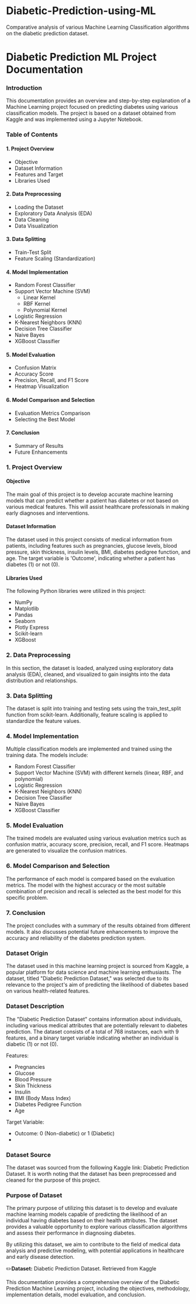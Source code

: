 # Diabetic-Prediction-using-ML
Comparative analysis of various Machine Learning Classification algorithms on the diabetic prediction dataset.

# Diabetic Prediction ML Project Documentation
### Introduction
This documentation provides an overview and step-by-step explanation of a Machine Learning project focused on predicting diabetes using various classification models. The project is based on a dataset obtained from Kaggle and was implemented using a Jupyter Notebook.

### Table of Contents
#### 1. Project Overview
- Objective
- Dataset Information
- Features and Target
- Libraries Used
#### 2. Data Preprocessing
- Loading the Dataset
- Exploratory Data Analysis (EDA)
- Data Cleaning
- Data Visualization
#### 3. Data Splitting
- Train-Test Split
- Feature Scaling (Standardization)
#### 4. Model Implementation
- Random Forest Classifier
- Support Vector Machine (SVM)
  - Linear Kernel
  - RBF Kernel
  - Polynomial Kernel
- Logistic Regression
- K-Nearest Neighbors (KNN)
- Decision Tree Classifier
- Naive Bayes
- XGBoost Classifier
#### 5. Model Evaluation
- Confusion Matrix
- Accuracy Score
- Precision, Recall, and F1 Score
- Heatmap Visualization
#### 6. Model Comparison and Selection
- Evaluation Metrics Comparison
- Selecting the Best Model
#### 7. Conclusion
- Summary of Results
- Future Enhancements

### 1. Project Overview
#### Objective
The main goal of this project is to develop accurate machine learning models that can predict whether a patient has diabetes or not based on various medical features. This will assist healthcare professionals in making early diagnoses and interventions.

#### Dataset Information
The dataset used in this project consists of medical information from patients, including features such as pregnancies, glucose levels, blood pressure, skin thickness, insulin levels, BMI, diabetes pedigree function, and age. The target variable is 'Outcome', indicating whether a patient has diabetes (1) or not (0).

#### Libraries Used
The following Python libraries were utilized in this project:

- NumPy
- Matplotlib
- Pandas
- Seaborn
- Plotly Express
- Scikit-learn
- XGBoost

### 2. Data Preprocessing
In this section, the dataset is loaded, analyzed using exploratory data analysis (EDA), cleaned, and visualized to gain insights into the data distribution and relationships.

### 3. Data Splitting
The dataset is split into training and testing sets using the train_test_split function from scikit-learn. Additionally, feature scaling is applied to standardize the feature values.

### 4. Model Implementation
Multiple classification models are implemented and trained using the training data. The models include:

- Random Forest Classifier
- Support Vector Machine (SVM) with different kernels (linear, RBF, and polynomial)
- Logistic Regression
- K-Nearest Neighbors (KNN)
- Decision Tree Classifier
- Naive Bayes
- XGBoost Classifier

### 5. Model Evaluation
The trained models are evaluated using various evaluation metrics such as confusion matrix, accuracy score, precision, recall, and F1 score. Heatmaps are generated to visualize the confusion matrices.

### 6. Model Comparison and Selection
The performance of each model is compared based on the evaluation metrics. The model with the highest accuracy or the most suitable combination of precision and recall is selected as the best model for this specific problem.

### 7. Conclusion
The project concludes with a summary of the results obtained from different models. It also discusses potential future enhancements to improve the accuracy and reliability of the diabetes prediction system.

### Dataset Origin
The dataset used in this machine learning project is sourced from Kaggle, a popular platform for data science and machine learning enthusiasts. The dataset, titled "Diabetic Prediction Dataset," was selected due to its relevance to the project's aim of predicting the likelihood of diabetes based on various health-related features.

### Dataset Description
The "Diabetic Prediction Dataset" contains information about individuals, including various medical attributes that are potentially relevant to diabetes prediction. The dataset consists of a total of 768 instances, each with 9 features, and a binary target variable indicating whether an individual is diabetic (1) or not (0).

Features:
- Pregnancies
- Glucose
- Blood Pressure
- Skin Thickness
- Insulin
- BMI (Body Mass Index)
- Diabetes Pedigree Function
- Age

Target Variable:
- Outcome: 0 (Non-diabetic) or 1 (Diabetic)
- 
### Dataset Source
The dataset was sourced from the following Kaggle link: Diabetic Prediction Dataset. It is worth noting that the dataset has been preprocessed and cleaned for the purpose of this project.

### Purpose of Dataset
The primary purpose of utilizing this dataset is to develop and evaluate machine learning models capable of predicting the likelihood of an individual having diabetes based on their health attributes. The dataset provides a valuable opportunity to explore various classification algorithms and assess their performance in diagnosing diabetes.

By utilizing this dataset, we aim to contribute to the field of medical data analysis and predictive modeling, with potential applications in healthcare and early disease detection.

✏️**Dataset:** Diabetic Prediction Dataset. Retrieved from Kaggle

This documentation provides a comprehensive overview of the Diabetic Prediction Machine Learning project, including the objectives, methodology, implementation details, model evaluation, and conclusion.
